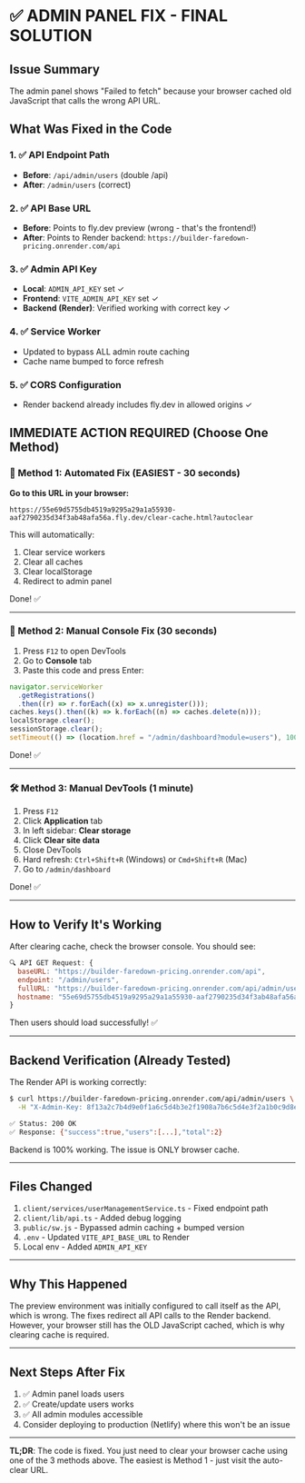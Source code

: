 # ✅ ADMIN PANEL FIX - FINAL SOLUTION

## Issue Summary

The admin panel shows "Failed to fetch" because your browser cached old JavaScript that calls the wrong API URL.

## What Was Fixed in the Code

### 1. ✅ API Endpoint Path

- **Before**: `/api/admin/users` (double /api)
- **After**: `/admin/users` (correct)

### 2. ✅ API Base URL

- **Before**: Points to fly.dev preview (wrong - that's the frontend!)
- **After**: Points to Render backend: `https://builder-faredown-pricing.onrender.com/api`

### 3. ✅ Admin API Key

- **Local**: `ADMIN_API_KEY` set ✓
- **Frontend**: `VITE_ADMIN_API_KEY` set ✓
- **Backend (Render)**: Verified working with correct key ✓

### 4. ✅ Service Worker

- Updated to bypass ALL admin route caching
- Cache name bumped to force refresh

### 5. ✅ CORS Configuration

- Render backend already includes fly.dev in allowed origins ✓

## IMMEDIATE ACTION REQUIRED (Choose One Method)

### 🚀 Method 1: Automated Fix (EASIEST - 30 seconds)

**Go to this URL in your browser:**

```
https://55e69d5755db4519a9295a29a1a55930-aaf2790235d34f3ab48afa56a.fly.dev/clear-cache.html?autoclear
```

This will automatically:

1. Clear service workers
2. Clear all caches
3. Clear localStorage
4. Redirect to admin panel

Done! ✅

---

### 🔧 Method 2: Manual Console Fix (30 seconds)

1. Press `F12` to open DevTools
2. Go to **Console** tab
3. Paste this code and press Enter:

```javascript
navigator.serviceWorker
  .getRegistrations()
  .then((r) => r.forEach((x) => x.unregister()));
caches.keys().then((k) => k.forEach((n) => caches.delete(n)));
localStorage.clear();
sessionStorage.clear();
setTimeout(() => (location.href = "/admin/dashboard?module=users"), 1000);
```

Done! ✅

---

### 🛠️ Method 3: Manual DevTools (1 minute)

1. Press `F12`
2. Click **Application** tab
3. In left sidebar: **Clear storage**
4. Click **Clear site data**
5. Close DevTools
6. Hard refresh: `Ctrl+Shift+R` (Windows) or `Cmd+Shift+R` (Mac)
7. Go to `/admin/dashboard`

Done! ✅

---

## How to Verify It's Working

After clearing cache, check the browser console. You should see:

```javascript
🔍 API GET Request: {
  baseURL: "https://builder-faredown-pricing.onrender.com/api",
  endpoint: "/admin/users",
  fullURL: "https://builder-faredown-pricing.onrender.com/api/admin/users",
  hostname: "55e69d5755db4519a9295a29a1a55930-aaf2790235d34f3ab48afa56a.fly.dev"
}
```

Then users should load successfully! ✅

---

## Backend Verification (Already Tested)

The Render API is working correctly:

```bash
$ curl https://builder-faredown-pricing.onrender.com/api/admin/users \
  -H "X-Admin-Key: 8f13a2c7b4d9e0f1a6c5d4b3e2f1908a7b6c5d4e3f2a1b0c9d8e7f6a5b4c3d2e1"

✅ Status: 200 OK
✅ Response: {"success":true,"users":[...],"total":2}
```

Backend is 100% working. The issue is ONLY browser cache.

---

## Files Changed

1. `client/services/userManagementService.ts` - Fixed endpoint path
2. `client/lib/api.ts` - Added debug logging
3. `public/sw.js` - Bypassed admin caching + bumped version
4. `.env` - Updated `VITE_API_BASE_URL` to Render
5. Local env - Added `ADMIN_API_KEY`

---

## Why This Happened

The preview environment was initially configured to call itself as the API, which is wrong. The fixes redirect all API calls to the Render backend. However, your browser still has the OLD JavaScript cached, which is why clearing cache is required.

---

## Next Steps After Fix

1. ✅ Admin panel loads users
2. ✅ Create/update users works
3. ✅ All admin modules accessible
4. Consider deploying to production (Netlify) where this won't be an issue

---

**TL;DR**: The code is fixed. You just need to clear your browser cache using one of the 3 methods above. The easiest is Method 1 - just visit the auto-clear URL.
